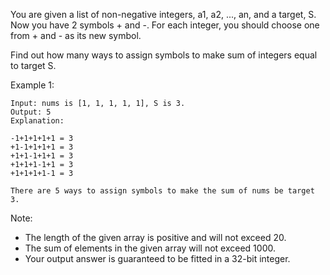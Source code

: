 You are given a list of non-negative integers, a1, a2, ..., an, and a target, S. Now you have 2 symbols + and -. For each integer, you should choose one from + and - as its new symbol.

Find out how many ways to assign symbols to make sum of integers equal to target S.

Example 1:

~~~
Input: nums is [1, 1, 1, 1, 1], S is 3.
Output: 5
Explanation:

-1+1+1+1+1 = 3
+1-1+1+1+1 = 3
+1+1-1+1+1 = 3
+1+1+1-1+1 = 3
+1+1+1+1-1 = 3

There are 5 ways to assign symbols to make the sum of nums be target 3.
~~~

Note:

* The length of the given array is positive and will not exceed 20.
* The sum of elements in the given array will not exceed 1000.
* Your output answer is guaranteed to be fitted in a 32-bit integer.
